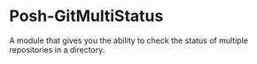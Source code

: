 # Posh-GitMultiStatus
A module that gives you the ability to check the status of multiple repositories in a directory.    

